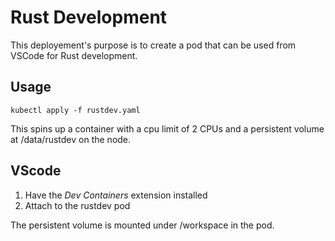 # Rust Development 
This deployement's purpose is to create a pod that can be used from  VSCode for Rust development.

## Usage
`kubectl apply -f rustdev.yaml`

This spins up a container with a cpu limit of 2 CPUs and a persistent volume at /data/rustdev on the node.

## VScode
1. Have the _Dev Containers_ extension installed
2. Attach to the rustdev pod

The persistent volume is mounted under /workspace in the pod.

